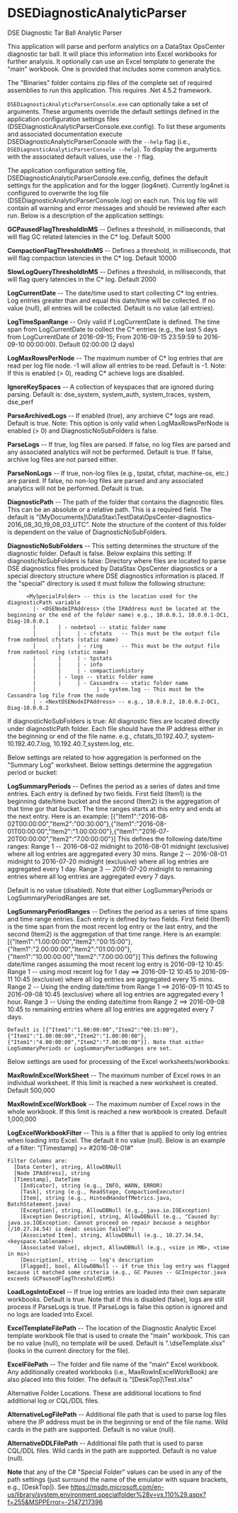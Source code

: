 # DSEDiagnosticAnalyticParser
DSE Diagnostic Tar Ball Analytic Parser

This application will parse and perform analytics on a DataStax OpsCenter diagnostic tar ball. It will place this information into Excel workbooks for further analysis.
It optionally can use an Excel template to generate the "main" workbook. One is provided that includes some common analytics. 

The "Binaries" folder contains zip files of the complete set of required assemblies to run this application. This requires .Net 4.5.2 framework.


`DSEDiagnosticAnalyticParserConsole.exe` can optionally take a set of arguments. These arguments override the default settings defined in the application configuration settings files (DSEDiagnosticAnalyticParserConsole.exe.config). To list these arguments and associated documentation execute DSEDiagnosticAnalyticParserConsole with the `--help` flag (i.e., `DSEDiagnosticAnalyticParserConsole --help`). To display the arguments with the associated default values, use the `-?` flag. 

The application configuration setting file, DSEDiagnosticAnalyticParserConsole.exe.config, defines the default settings for the application and for the logger (log4net). Currently log4net is configured to overwrite the log file (DSEDiagnosticAnalyticParserConsole.log) on each run. This log file will contain all warning and error messages and should be reviewed after each run. Below is a description of the application settings:

**GCPausedFlagThresholdInMS** -- Defines a threshold, in milliseconds, that will flag GC related latencies in the C* log. Default 5000 

**CompactionFlagThresholdInMS** -- Defines a threshold, in milliseconds, that will flag compaction latencies in the C* log. Default 10000

**SlowLogQueryThresholdInMS** -- Defines a threshold, in milliseconds, that will flag query latencies in the C* log. Default 2000

**LogCurrentDate** -- The date/time used to start collecting C* log entries. Log entries greater than and equal this date/time will be collected. If no value (null), all entries will be collected. Default is no value (all entries).

**LogTimeSpanRange** -- Only valid if LogCurrentDate is defined. The time span from LogCurrentDate to collect the C* entries (e.g., the last 5 days from LogCurrentDate of 2016-09-15; From 2016-09-15 23:59:59 to 2016-09-10 00:00:00). Default 02:00:00 (2 days)

**LogMaxRowsPerNode** -- The maximum number of C* log entries that are read per log file node. -1 will allow all entries to be read. Default is -1. Note: If this is enabled (> 0), reading C* achieve logs are disabled.

**IgnoreKeySpaces** -- A collection of keyspaces that are ignored during parsing. Default is: dse_system, system_auth, system_traces, system, dse_perf

**ParseArchivedLogs** -- If enabled (true), any archieve C* logs are read. Default is true. Note: This option is only valid when LogMaxRowsPerNode is enabled (> 0) and DiagnosticNoSubFolders is false.

**ParseLogs** -- If true, log files are parsed. If false, no log files are parsed and any associated analytics will not be performed. Default is true. If false, archive log files are not parsed either.

**ParseNonLogs** -- If true, non-log files (e.g., tpstat, cfstat, machine-os, etc.) are parsed. If false, no non-log files are parsed and any associated analytics will not be performed. Default is true.

**DiagnosticPath** -- The path of the folder that contains the diagnostic files. This can be an absolute or a relative path. This is a required field. The default is "[MyDocuments]\DataStax\TestData\OpsCenter-diagnostics-2016_08_30_19_08_03_UTC". Note the structure of the content of this folder is dependent on the value of DiagnosticNoSubFolders. 

**DiagnosticNoSubFolders** -- This setting determines the structure of the diagnostic folder. Default is false. Below explains this setting:
  If diagnosticNoSubFolders is false:
    Directory where files are located to parse DSE diagnostics files produced by DataStax OpsCenter diagnostics or a special directory structure where DSE diagnostics information is placed.
    If the "special" directory is used it must follow the following structure:
```
      <MySpecialFolder> -- this is the location used for the diagnosticPath variable
        |- <DSENodeIPAddress> (the IPAddress must be located at the beginning or the end of the folder name) e.g., 10.0.0.1, 10.0.0.1-DC1, Diag-10.0.0.1
        |       | - nodetool -- static folder name
        |       |     | - cfstats 	-- This must be the output file from nodetool cfstats (static name)
        |       |     | - ring		-- This must be the output file from nodetool ring (static name)
        |       |     | - tpstats
        |       |     | - info
        |       |     | - compactionhistory
        |  	    | - logs -- static folder name
        |       | 	  | - Cassandra -- static folder name
        |  				    | - system.log -- This must be the Cassandra log file from the node
        | - <NextDSENodeIPAddress> -- e.g., 10.0.0.2, 10.0.0.2-DC1, Diag-10.0.0.2
  ```
  If diagnosticNoSubFolders is true:
    All diagnostic files are located directly under diagnosticPath folder. Each file should have the IP address either in the beginning or end of the file name.
    e.g., cfstats_10.192.40.7, system-10.192.40.7.log, 10.192.40.7_system.log, etc.

Below settings are related to how aggregation is performed on the "Summary Log" worksheet. Below settings determine the aggregation period or bucket:

**LogSummaryPeriods** -- Defines the period as a series of dates and time entries. Each entry is defined by two fields. First field (Item1) is the beginning date/time bucket and the second (Item2) is the aggregation of that time gor that bucket. The time ranges starts at this entry and ends at the next entry. Here is an example:
    [{"Item1":"2016-08-02T00:00:00","Item2":"00:30:00"},{"Item1":"2016-08-01T00:00:00","Item2":"1.00:00:00"},{"Item1":"2016-07-20T00:00:00","Item2":"7.00:00:00"}]
  This defines the following date/time ranges:
    Range 1 -- 2016-08-02 midnight to 2016-08-01 midnight (exclusive) where all log entries are aggregated every 30 mins.
    Range 2 -- 2016-08-01 midnight to 2016-07-20 midnight (exclusive) where all log entries are aggregated every 1 day.
    Range 3 -- 2016-07-20 midnight to remaining entries where all log entries are aggregated every 7 days.
    
  Default is no value (disabled). Note that either LogSummaryPeriods or LogSummaryPeriodRanges are set. 

**LogSummaryPeriodRanges** -- Defines the period as a series of time spans and time range entries. Each entry is defined by two fields. First field (Item1) is the time span from the most recent log entry or the last entry, and the second (Item2) is the aggregation of that time range. Here is an example:
    [{"Item1":"1.00:00:00","Item2":"00:15:00"},{"Item1":"2.00:00:00","Item2":"01:00:00"},{"Item1":"10.00:00:00","Item2":"7.00:00:00"}]
  This defines the following date/time ranges assuming the most recent log entry is 2016-09-12 10:45:
    Range 1 -- using most recent log for 1 day ==> 2016-09-12 10:45 to 2016-09-11 10:45 (exclusive) where all log entries are aggregated every 15 mins.
    Range 2 -- Using the ending date/time from Range 1 ==> 2016-09-11 10:45 to 2016-09-08 10:45 (exclusive) where all log entries are aggregated every 1 hour.
    Range 3 -- Using the ending date/time from Range 2 ==> 2016-09-08 10:45 to remaining entries where all log entries are aggregated every 7 days.
    
    Default is [{"Item1":"1.00:00:00","Item2":"00:15:00"},{"Item1":"1.00:00:00","Item2":"1.00:00:00"},{"Item1":"4.00:00:00","Item2":"7.00:00:00"}]. Note that either LogSummaryPeriods or LogSummaryPeriodRanges are set. 

Below settings are used for processing of the Excel worksheets/workbooks:

**MaxRowInExcelWorkSheet** -- The maximum number of Excel rows in an individual worksheet. If this limit is reached a new worksheet is created. Default 500,000

**MaxRowInExcelWorkBook** -- The maximum number of Excel rows in the whole workbook. If this limit is reached a new workbook is created. Default 1,000,000

**LogExcelWorkbookFilter** -- This is a filter that is applied to only log entries when loading into Excel. The default it no value (null). Below is an example of a filter:
    "[Timestamp] >= #2016-08-01#"
    
    Filter Columns are:
  	  [Data Center], string, AllowDBNull
  	  [Node IPAddress], string
  	  [Timestamp], DateTime
    	[Indicator], string (e.g., INFO, WARN, ERROR)
    	[Task], string (e.g., ReadStage, CompactionExecutor)
    	[Item], string (e.g., HintedHandoffMetrics.java, BatchStatement.java)
    	[Exception], string, AllowDBNull (e.g., java.io.IOException)
    	[Exception Description], string, AllowDBNull (e.g., "Caused by: java.io.IOException: Cannot proceed on repair because a neighbor (/10.27.34.54) is dead: session failed")
    	[Associated Item], string, AllowDBNull (e.g., 10.27.34.54, <keyspace.tablename>)  
    	[Associated Value], object, AllowDBNull (e.g., <size in MB>, <time in ms>)
    	[Description], string -- log's description
    	[Flagged], bool, AllowDBNull -- if true this log entry was flagged because it matched some criteria (e.g., GC Pauses -- GCInspector.java exceeds GCPausedFlagThresholdInMS)
  	
**LoadLogsIntoExcel** -- If true log entries are loaded into their own separate workbooks. Default is true. Note that if this is disabled (false), logs are still process if ParseLogs is true. If ParseLogs is false this option is ignored and no logs are loaded into Excel. 

**ExcelTemplateFilePath** -- The location of the Diagnostic Analytic Excel template workbook file that is used to create the "main" workbook. This can be no value (null), no template will be used. Default is ".\dseTemplate.xlsx" (looks in the current directory for the file).

**ExcelFilePath** -- The folder and file name of the "main" Excel workbook. Any additionally created workbooks (i.e., MaxRowInExcelWorkBook) are also placed into this folder. The default is "[DeskTop]\Test.xlsx"

Alternative Folder Locations. These are additional locations to find additional log or CQL/DDL files.

**AlternativeLogFilePath** -- Additional file path that is used to parse log files where the IP address must be in the beginning or end of the file name. Wild cards in the path are supported. Default is no value (null). 

**AlternativeDDLFilePath** -- Additional file path that is used to parse CQL/DDL files. Wild cards in the path are supported. Default is no value (null). 

**Note** that any of the C# "Special Folder" values can be used in any of the path settings (just surround the name of the emulator with square brackets, e.g., [DeskTop]). See https://msdn.microsoft.com/en-us/library/system.environment.specialfolder%28v=vs.110%29.aspx?f=255&MSPPError=-2147217396
